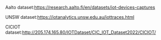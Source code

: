 Aalto dataset:https://research.aalto.fi/en/datasets/iot-devices-captures

UNSW dataset:https://iotanalytics.unsw.edu.au/iottraces.html

CICIOT dataset:http://205.174.165.80/IOTDataset/CIC_IOT_Dataset2022/CICIOT/
